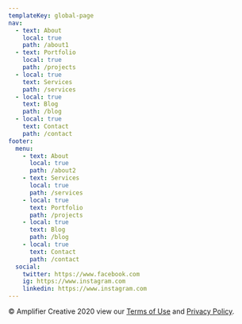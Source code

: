 ```yaml
---
templateKey: global-page
nav:
  - text: About
    local: true
    path: /about1
  - text: Portfolio
    local: true
    path: /projects
  - local: true
    text: Services
    path: /services
  - local: true
    text: Blog
    path: /blog
  - local: true
    text: Contact
    path: /contact
footer:
  menu:
    - text: About
      local: true
      path: /about2
    - text: Services
      local: true
      path: /services
    - local: true
      text: Portfolio
      path: /projects
    - local: true
      text: Blog
      path: /blog
    - local: true
      text: Contact
      path: /contact
  social:
    twitter: https://www.facebook.com
    ig: https://www.instagram.com
    linkedin: https://www.instagram.com
---
```


© Amplifier Creative 2020 view our [Terms of Use](/terms) and [Privacy Policy](/privacy).
